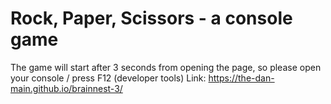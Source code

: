 # Rock, Paper, Scissors - a console game
The game will start after 3 seconds from opening the page, so please open your console / press F12 (developer tools)
 Link: https://the-dan-main.github.io/brainnest-3/
